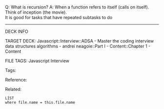 Q: What is recursion?
A: When a function refers to itself (calls on itself). Think of inception (the movie).  
It is good for tasks that have repeated subtasks to do
<!--ID: 1689972344483-->



---

DECK INFO

TARGET DECK: Javascript::Interview::ADSA - Master the coding interview data structures algorithms - andrei neagoie::Part I - Content::Chapter 1 - Content

FILE TAGS: Javascript Interview

Tags:

Reference:

Related:

```dataview
LIST
where file.name = this.file.name
```
